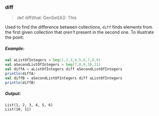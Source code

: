 ### diff

> def diff(that: GenSet[A]): This  

Used to find the difference between collections, `diff` finds elements from the first given collection that *aren't* present 
in the second one. To illustrate the point:

##### Example:

```scala
val aListOfIntegers = Seq(1,2,3,4,5,6,7,8,9)
val aSecondListOfIntegers = Seq(7,8,9,10,11)
val diffA = aListOfIntegers diff aSecondListOfIntegers
println(diffA)
val diffB = aSecondListOfIntegers diff aListOfIntegers
println(diffB)
```

##### Output:
```
List(1, 2, 3, 4, 5, 6)
List(10, 11)
```
